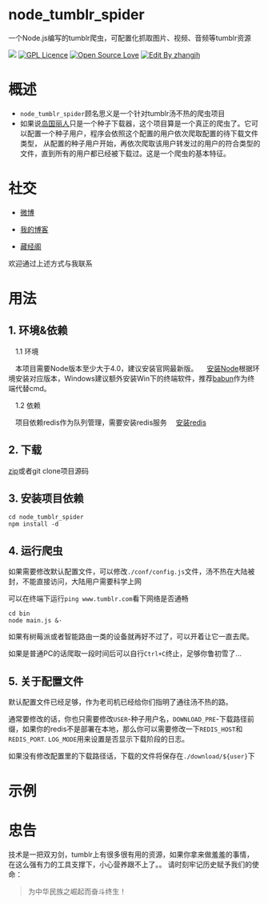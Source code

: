 # node_tumblr_spider
一个Node.js编写的tumblr爬虫，可配置化抓取图片、视频、音频等tumblr资源

![](https://img.shields.io/badge/Node-%3E%3D%20V4-brightgreen.svg)
[![GPL Licence](https://badges.frapsoft.com/os/gpl/gpl.svg?v=103)](https://opensource.org/licenses/GPL-3.0/)  [![Open Source Love](https://badges.frapsoft.com/os/v1/open-source.svg?v=103)](https://github.com/ellerbrock/open-source-badge/)  [![Edit By zhangjh](https://img.shields.io/badge/EditBy-Zhangjh-brightgreen.svg?maxAge=2592000)](https://github.com/zhangjh/hello-blog)

# 概述
- `node_tumblr_spider`顾名思义是一个针对tumblr汤不热的爬虫项目
- 如果说[岛国丽人](https://github.com/zhangjh/islandBeauty)只是一个种子下载器，这个项目算是一个真正的爬虫了。它可以配置一个种子用户，程序会依照这个配置的用户依次爬取配置的待下载文件类型， 从配置的种子用户开始，再依次爬取该用户转发过的用户的符合类型的文件，直到所有的用户都已经被下载过。这是一个爬虫的基本特征。

# 社交
- [微博](http://login.sina.com.cn/sso/login.php?url=http%3A%2F%2Fweibo.com%2Fjhspider&_rand=1472023636.7234&gateway=1&service=miniblog&entry=miniblog&useticket=1&returntype=META&_client_version=0.6.23)

- [我的博客](http://5941740.cn)

- [藏经阁](http://favlink.me)

欢迎通过上述方式与我联系

# 用法
## 1. 环境&依赖

　1.1 环境
  
　本项目需要Node版本至少大于4.0，建议安装官网最新版。
　[安装Node](https://nodejs.org/en/)根据环境安装对应版本，Windows建议额外安装Win下的终端软件，推荐[babun](https://github.com/babun/babun)作为终端代替cmd。

　1.2 依赖
  
　项目依赖redis作为队列管理，需要安装redis服务
　[安装redis](http://www.redis.cn/download.html)

## 2. 下载

[zip](https://github.com/zhangjh/node_tumblr_spider/archive/master.zip)或者git clone项目源码

## 3. 安装项目依赖
```
cd node_tumblr_spider
npm install -d
```

## 4. 运行爬虫

如果需要修改默认配置文件，可以修改`./conf/config.js`文件，汤不热在大陆被封，不能直接访问，大陆用户需要科学上网

可以在终端下运行`ping www.tumblr.com`看下网络是否通畅
```
cd bin
node main.js &·
```

如果有树莓派或者智能路由一类的设备就再好不过了，可以开着让它一直去爬。

如果是普通PC的话爬取一段时间后可以自行`Ctrl+C`终止，足够你鲁初雪了...

## 5. 关于配置文件

默认配置文件已经足够，作为老司机已经给你们指明了通往汤不热的路。

通常要修改的话，你也只需要修改`USER`-种子用户名，`DOWNLOAD_PRE`-下载路径前缀，如果你的redis不是部署在本地，那么你可以需要修改一下`REDIS_HOST`和`REDIS_PORT`.
`LOG_MODE`用来设置是否显示下载阶段的日志。

如果没有修改配置里的下载路径话，下载的文件将保存在`./download/${user}`下

# 示例
# 忠告

技术是一把双刃剑，tumblr上有很多很有用的资源，如果你拿来做羞羞的事情，在这么强有力的工具支撑下，小心营养跟不上了。。
请时刻牢记历史赋予我们的使命：
>  为中华民族之崛起而奋斗终生！ 
